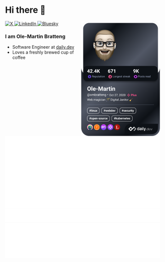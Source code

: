 # Hi there 👋

<div align="left">
  <a href="https://twitter.com/omBratteng">
    <img
      src="https://img.shields.io/badge/X%20(Twitter)-0e1217?logo=x&style=flat-square"
      alt="X"
    />
  </a>
  <a href="https://www.linkedin.com/in/ombratteng/">
    <img
      src="https://img.shields.io/badge/LinkedIn-0e1217?logo=linkedin&style=flat-square"
      alt="LinkedIn"
    />
  </a>
  <a href="https://bsky.app/profile/bratteng.com">
    <img
      src="https://img.shields.io/badge/Bluesky-0e1217?logo=bluesky&style=flat-square"
      alt="Bluesky"
    />
  </a>

  <a href="https://dly.to/cdK4fjS0H6s" target="_blank">
    <img
      width="256"
      align="right"
      src="https://raw.githubusercontent.com/omBratteng/omBratteng/devcard/devcard.png"
      alt="My daily.dev devcard"
    />
  </a>
</div>

### I am Ole-Martin Bratteng

- Software Engineer at [daily.dev](https://daily.dev/)
- Loves a freshly brewed cup of coffee

![Metrics](https://raw.githubusercontent.com/omBratteng/omBratteng/github-metrics/github-metrics.svg)
![Notable contributions](https://raw.githubusercontent.com/omBratteng/omBratteng/github-metrics/notable.svg)
![Achievements](https://raw.githubusercontent.com/omBratteng/omBratteng/github-metrics/achievements.svg)
